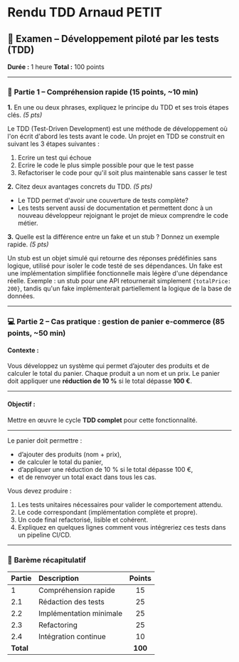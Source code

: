 # Rendu TDD Arnaud PETIT

## 🧩 **Examen – Développement piloté par les tests (TDD)**

**Durée :** 1 heure
**Total :** 100 points

---

### 🧠 **Partie 1 – Compréhension rapide (15 points, ~10 min)**

**1.** En une ou deux phrases, expliquez le principe du TDD et ses trois étapes clés. *(5 pts)*

Le TDD (Test-Driven Development) est une méthode de développement où l'on écrit d'abord les tests avant le code.
Un projet en TDD se construit en suivant les 3 étapes suivantes :
1. Ecrire un test qui échoue
2. Ecrire le code le plus simple possible pour que le test passe
3. Refactoriser le code pour qu'il soit plus maintenable sans casser le test

**2.** Citez deux avantages concrets du TDD. *(5 pts)*

- Le TDD permet d'avoir une couverture de tests complète?
- Les tests servent aussi de documentation et permettent donc à un nouveau développeur rejoignant le projet de mieux comprendre le code métier.

**3.** Quelle est la différence entre un fake et un stub ? Donnez un exemple rapide. *(5 pts)*

Un stub est un objet simulé qui retourne des réponses prédéfinies sans logique, utilisé pour isoler le code testé de ses dépendances. Un fake est une implémentation simplifiée fonctionnelle mais légère d'une dépendance réelle. Exemple : un stub pour une API retournerait simplement `{totalPrice: 200}`, tandis qu'un fake implémenterait partiellement la logique de la base de données.

---

### 💻 **Partie 2 – Cas pratique : gestion de panier e-commerce (85 points, ~50 min)**

#### **Contexte :**

Vous développez un système qui permet d’ajouter des produits et de calculer le total du panier.
Chaque produit a un nom et un prix. Le panier doit appliquer une **réduction de 10 %** si le total dépasse **100 €**.

---

#### **Objectif :**

Mettre en œuvre le cycle **TDD complet** pour cette fonctionnalité.

---


Le panier doit permettre :

- d’ajouter des produits (nom + prix),
- de calculer le total du panier,
- d’appliquer une réduction de 10 % si le total dépasse 100 €,
- et de renvoyer un total exact dans tous les cas.

Vous devez produire :

1. Les tests unitaires nécessaires pour valider le comportement attendu.
2. Le code correspondant (implémentation complète et propre).
3. Un code final refactorisé, lisible et cohérent.
4. Expliquez en quelques lignes comment vous intégreriez ces tests dans un pipeline CI/CD.

---

### 🧾 **Barème récapitulatif**

| Partie    | Description             |  Points |
| :-------- | :---------------------- | :-----: |
| 1         | Compréhension rapide    |    15   |
| 2.1       | Rédaction des tests     |    25   |
| 2.2       | Implémentation minimale |    25   |
| 2.3       | Refactoring             |    25   |
| 2.4       | Intégration continue    |    10   |
| **Total** |                         | **100** |

